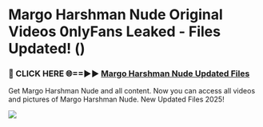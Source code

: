 # Margo Harshman Nude Original Videos 0nlyFans Leaked - Files Updated! ()

<h3>🔴 CLICK HERE 🌐==►► <a href="https://tinyurl.com/2p9ay9w9" rel="nofollow">Margo Harshman Nude Updated Files</a></h3>

Get Margo Harshman Nude and all content. Now you can access all videos and pictures of Margo Harshman Nude. New Updated Files 2025!

[![](https://i.imgur.com/KQgVmj3.gif)](https://tinyurl.com/2p9ay9w9)
